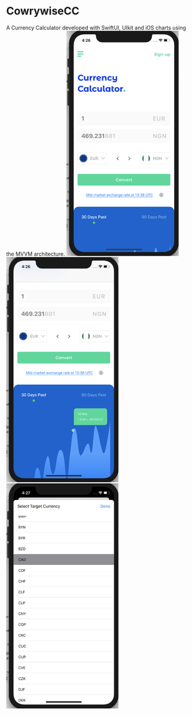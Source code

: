 # CowrywiseCC
A Currency Calculator developed with SwiftUI, UIkit and iOS charts using the MVVM architecture.
<img src="https://github.com/rapiddeveloper/CowrywiseCC/blob/master/Screen%20Shot%202021-01-06%20at%204.26.33%20PM.png" width="300" height="600">
&nbsp;&nbsp;&nbsp;
<img src="https://github.com/rapiddeveloper/CowrywiseCC/blob/master/Screen%20Shot%202021-01-06%20at%204.26.53%20PM.png" width="300" height="600">
&nbsp;&nbsp;&nbsp;
<img src="https://github.com/rapiddeveloper/CowrywiseCC/blob/master/Screen%20Shot%202021-01-06%20at%204.27.17%20PM.png" width="300" height="600">
